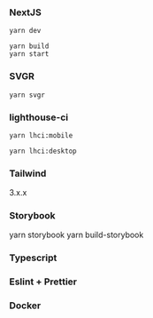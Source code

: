 ### NextJS

```
yarn dev
```

```
yarn build
yarn start
```

### SVGR

```
yarn svgr
```

### lighthouse-ci

```
yarn lhci:mobile
```

```
yarn lhci:desktop
```

### Tailwind

3.x.x

### Storybook

yarn storybook
yarn build-storybook

### Typescript

### Eslint + Prettier

### Docker
